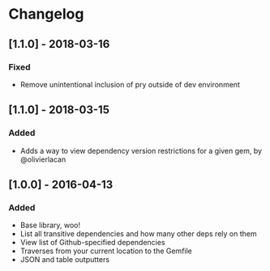 Changelog
=============

## [1.1.0] - 2018-03-16
### Fixed

- Remove unintentional inclusion of pry outside of dev environment

## [1.1.0] - 2018-03-15
### Added

- Adds a way to view dependency version restrictions for a given gem, by @olivierlacan

## [1.0.0] - 2016-04-13
### Added

- Base library, woo!
- List all transitive dependencies and how many other deps rely on them
- View list of Github-specified dependencies
- Traverses from your current location to the Gemfile
- JSON and table outputters
